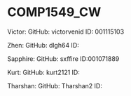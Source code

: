 # COMP1549_CW
Victor:     GitHub: victorvenid
            ID:     001115103

Zhen:       GitHub: dlgh64 
            ID:     

Sapphire:   GitHub: sxffire
            ID:001071889

Kurt:       GitHub: kurt2121
            ID:

Tharshan:   GitHub: Tharshan2
            ID:

